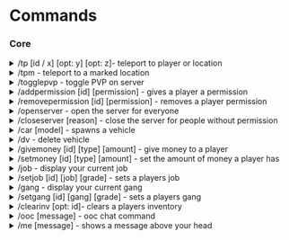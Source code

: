 # Commands

### Core

<details>

<summary>/tp [id / x] [opt: y] [opt: z]- teleport to player or location</summary>

Teleports you to either a player with the given `id` or to a given `x, y, z` location

**Permission level:** admin

* **id or x** - (required) The player id or x coordinate
* **y** - (optional) The y coordinate (required if using x for the first argument)
* **z** - (optional) The z coordinate (required if using x for the first argument)

</details>

<details>

<summary>/tpm - teleport to a marked location</summary>

Teleports you to the marked location on the map.&#x20;

**Permission level:** admin

</details>

<details>

<summary>/togglepvp - toggle PVP on server</summary>

Toggles Player vs Player mode on the server

**Permission level:** admin

</details>

<details>

<summary>/addpermission [id] [permission] - gives a player a permission</summary>

Gives a player with the given `id` the given `permission` level. The player must be online.

**Permission level:** god

</details>

<details>

<summary>/removepermission [id] [permission] - removes a player permission</summary>

Removes the given `permission` from the player with the given `id`. The player must be online.

**Permission level:** god

</details>

<details>

<summary>/openserver - open the server for everyone</summary>

Opens the server allowing everyone to join.

**Permission level:** admin

</details>

<details>

<summary>/closeserver [reason] - close the server for people without permission</summary>

Closes the server for people without the correct permission. Kicks any players currently online without the required permission giving the `reason` in the kick message.&#x20;

**Permission level:** admin

</details>

<details>

<summary>/car [model] - spawns a vehicle</summary>

Spawns a vehicle of the given `model` type.

**Permission level:** admin

</details>

<details>

<summary>/dv - delete vehicle</summary>

Deletes the vehicle you are sitting in or deletes all vehicles within 5.0 units of your position.

**Permission level:** admin

</details>

<details>

<summary>/givemoney [id] [type] [amount] - give money to a player</summary>

Gives money to a player

**Permission level:** admin

* **id** - (required) The `id` of the player
* **type** - (required) The money type \[cash, bank etc...]
* **amount** - (required) The amount to give

</details>

<details>

<summary>/setmoney [id] [type] [amount] - set the amount of money a player has</summary>

Sets the amount of money a player has.

**Permission level:** admin

* **id** - (required) The `id` of the player
* **type** - (required) The money type \[cash, bank etc...]
* **amount** - (required) The amount to set

</details>

<details>

<summary>/job - display your current job</summary>

Displays your current job name and grade

**Permission level:** user

</details>

<details>

<summary>/setjob [id] [job] [grade] - sets a players job</summary>

Sets a player with the given `id` to have the given `job` with the given `grade`

**Permission level:** admin

* **id -** (required) The `id` of the player
* **job** - (required) The job name
* **grade** - (required) The job grade

</details>

<details>

<summary>/gang - display your current gang</summary>

Displays your current gang name and grade

**Permission level:** user

</details>

<details>

<summary>/setgang [id] [gang] [grade] - sets a players gang</summary>

Sets a player with the given `id` to be part of the given `gang` with the given `grade`

**Permission level:** admin

* **id** - (required) The `id` of the player
* **gang** - (required) The gang name
* **grade** (required) The gang grade

</details>

<details>

<summary>/clearinv [opt: id]- clears a players inventory</summary>

Clears the inventory of a player with the given `id` or your own inventory if no `id` is given

**Permission level:** admin

* **id** - (optional) The id of a player

</details>

<details>

<summary>/ooc [message] - ooc chat command</summary>

Sends an out-of-character (ooc) message to the chat.

**Permission level:** user

* **message** - (required) The message to send

</details>

<details>

<summary>/me [message] - shows a message above your head</summary>

Shows a 3d text message above your head. Useful for enhancing roleplay.

**Permission level:** user

* **message** - (required) The message to display

</details>
